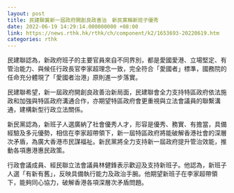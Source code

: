 ```yaml
---
layout: post
title: 民建聯冀新一屆政府開創良政善治　新民黨稱新班子優秀
date: 2022-06-19 14:29:14.000000000 +08:00
link: https://news.rthk.hk/rthk/ch/component/k2/1653693-20220619.htm
categories: rthk
---
```


民建聯認為，新政府班子的主要官員來自不同界別，都是愛國愛港、立場堅定、有管治能力、與候任行政長官李家超理念一致，完全符合「愛國者」標準，國務院的任命充分體現了「愛國者治港」原則進一步落實。

民建聯希望，新一屆政府開創良政善治新局面，民建聯會全力支持特區政府依法施政和加強與特區政府溝通合作，亦期望特區政府會更重視與立法會議員的聯繫溝通，建構新型行政立法關係。

新民黨認為，新班子人選廣納了社會優秀人才，形容是優秀、務實、有擔當，具備經驗及多元優勢，相信在李家超帶領下，新一屆特區政府將能破解香港社會的深層次矛盾，為廣大香港市民謀福祉。新民黨將全力支持新一屆政府提升管治效能，推動各項惠港惠民政策。

行政會議成員、經民聯立法會議員林健鋒表示歡迎及支持新班子。他認為，新班子人選「有新有舊」，反映具備執行能力及政治手腕。他期望新班子在李家超帶領下，能夠同心協力，破解香港各項深層次矛盾問題。
